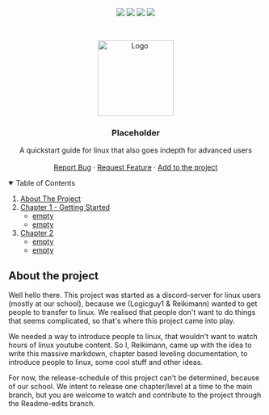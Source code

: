 <p align="center">
<img src=https://img.shields.io/github/stars/Reikimann/Placeholder?style=for-the-badge&logo=appveyor&color=blue/>
<img src=https://img.shields.io/github/forks/Reikimann/Placeholder?style=for-the-badge&logo=appveyor&color=blue/>
<img src=https://img.shields.io/github/issues/Reikimann/Placeholder?style=for-the-badge&logo=appveyor&color=informational/>
<img src=https://img.shields.io/github/issues-pr/Reikimann/Placeholder?style=for-the-badge&logo=appveyor&color=informational/>
</p>
<br />
<p align="center">
    <img src="assets/logo.png" alt="Logo" width="150" height="150">

  <h3 align="center">Placeholder</h3>

  <p align="center">
    A quickstart guide for linux that also goes indepth for advanced users  
    <br />
    <br />
    <a href="https://github.com/Reikimann/Placeholder/issues">Report Bug</a>
    ·
    <a href="https://github.com/Reikimann/Placeholder/issues">Request Feature</a>
    ·
    <a href="https://github.com/Reikimann/Placeholder/pulls">Add to the project</a>
  </p>
</p>

<details open="open">
  <summary>Table of Contents</summary>
  <ol>
    <li>
      <a href="#about-the-project">About The Project</a>
    </li>
    <li>
      <a href="#chapter-1-getting-started">Chapter 1 - Getting Started</a>
      <ul>
        <li><a href="#">empty</a></li>
        <li><a href="#">empty</a></li>
      </ul>
    <li>
      <a href="#chapter-2">Chapter 2</a>
      <ul>
        <li><a href="#">empty</a></li>
        <li><a href="#">empty</a></li>
      </ul>
    </li>
  </ol>
</details>

## About the project

Well hello there. This project was started as a discord-server for linux users (mostly at our school), because we (Logicguy1 & Reikimann) wanted to get people to transfer to linux. We realised that people don't want to do things that seems complicated, so that's where this project came into play.

We needed a way to introduce people to linux, that wouldn't want to watch hours of linux youtube content. So I, Reikimann, came up with the idea to write this massive markdown, chapter based leveling documentation, to introduce people to linux, some cool stuff and other ideas.

For now, the release-schedule of this project can't be determined, because of our school. We intent to release one chapter/level at a time to the main branch, but you are welcome to watch and contribute to the project through the Readme-edits branch. 
